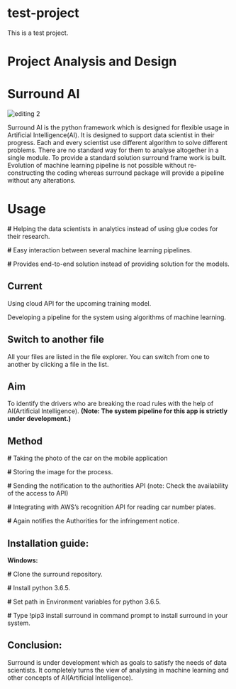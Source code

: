 # test-project
This is a test project.
# Project Analysis and Design
# Surround AI

![editing 2](https://user-images.githubusercontent.com/48539509/57832226-79c51800-77fa-11e9-80b3-2e351d60b090.jpg)

Surround AI is the python framework which is designed for flexible usage in Artificial Intelligence(AI). It is designed to support data scientist in their progress. Each and every scientist use different algorithm to solve different problems. There are no standard way for them to analyse altogether in a single module. To provide a standard solution surround frame work is built. Evolution of machine learning pipeline is not possible without re-constructing the coding whereas surround package will provide a pipeline without any alterations.
# Usage

**#** Helping the data scientists in analytics instead of using glue codes for their research.

**#** Easy interaction between several machine learning pipelines.

**#** Provides end-to-end solution instead of providing solution for the models.

##  Current
Using cloud API for the upcoming training model.

Developing a pipeline for the system using algorithms of machine learning.
## Switch to another file

All your files are listed in the file explorer. You can switch from one to another by clicking a file in the list.

## Aim

To identify the drivers who are breaking the road rules with the help of AI(Artificial Intelligence).
**(Note: The system pipeline for this app is strictly under development.)**


## Method

**#** Taking the photo of the car on the mobile application

**#** Storing the image for the process.

**#** Sending the notification to the authorities API (note: Check the availability of the access to API)

**#** Integrating with AWS’s recognition API for reading car number plates.

**#** Again notifies the Authorities for the infringement notice.

## Installation guide:

**Windows:**

**#** Clone the surround repository.

**#** Install python 3.6.5.

**#** Set path in Environment variables for python 3.6.5.

**#** Type !pip3 install surround in command prompt to install surround in your system.


## Conclusion:

Surround is under development which as goals to satisfy the needs of data scientists. It completely turns the view of analysing in machine learning and other concepts of AI(Artificial Intelligence).
